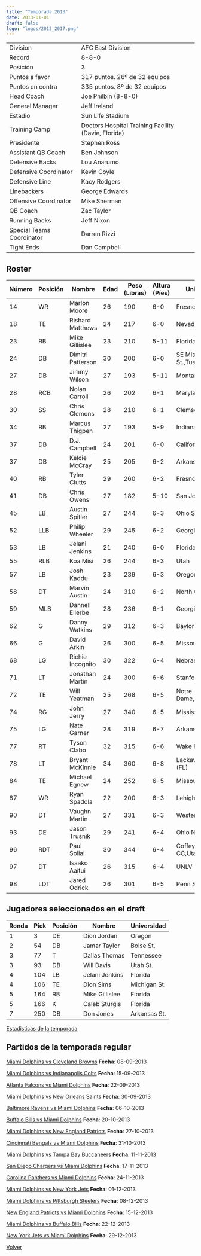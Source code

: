 ```yaml
---
title: "Temporada 2013"
date: 2013-01-01
draft: false
logo: "logos/2013_2017.png"
---
```


|                      |                      |
|-------------------------|---------------------------|
| Division               | AFC East Division            |
| Record                 | 8-8-0              |
| Posición               | 3            |
| Puntos a favor         | 317 puntos. 26º de 32 equipos           |
| Puntos en contra       | 335 puntos. 8º de 32 equipos       |
| Head Coach             | Joe Philbin (8-8-0)               |
| General Manager        | Jeff Ireland      |
| Estadio                | Sun Life Stadium             |
| Training Camp          | Doctors Hospital Training Facility (Davie, Florida)        |
| Presidente | Stephen Ross |
| Assistant QB Coach | Ben Johnson |
| Defensive Backs | Lou Anarumo |
| Defensive Coordinator | Kevin Coyle |
| Defensive Line | Kacy Rodgers |
| Linebackers | George Edwards |
| Offensive Coordinator | Mike Sherman |
| QB Coach | Zac Taylor |
| Running Backs | Jeff Nixon |
| Special Teams Coordinator | Darren Rizzi |
| Tight Ends | Dan Campbell |


## Roster

| Número | Posición | Nombre           | Edad | Peso (Libras) | Altura (Píes) | Universidad          |
|--------|----------|------------------|------|---------------|---------------|----------------------|
| 14 | WR | Marlon Moore | 26 | 190 | 6-0 | Fresno St. |
| 18 | TE | Rishard Matthews | 24 | 217 | 6-0 | Nevada |
| 23 | RB | Mike Gillislee | 23 | 210 | 5-11 | Florida |
| 24 | DB | Dimitri Patterson | 30 | 200 | 6-0 | SE Missouri St.,Tuskegee |
| 27 | DB | Jimmy Wilson | 27 | 193 | 5-11 | Montana |
| 28 | RCB | Nolan Carroll | 26 | 202 | 6-1 | Maryland |
| 30 | SS | Chris Clemons | 28 | 210 | 6-1 | Clemson |
| 34 | RB | Marcus Thigpen | 27 | 193 | 5-9 | Indiana |
| 37 | DB | D.J. Campbell | 24 | 201 | 6-0 | California |
| 37 | DB | Kelcie McCray | 25 | 205 | 6-2 | Arkansas St. |
| 40 | RB | Tyler Clutts | 29 | 260 | 6-2 | Fresno St. |
| 41 | DB | Chris Owens | 27 | 182 | 5-10 | San Jose St. |
| 45 | LB | Austin Spitler | 27 | 244 | 6-3 | Ohio St. |
| 52 | LLB | Philip Wheeler | 29 | 245 | 6-2 | Georgia Tech |
| 53 | LB | Jelani Jenkins | 21 | 240 | 6-0 | Florida |
| 55 | RLB | Koa Misi | 26 | 244 | 6-3 | Utah |
| 57 | LB | Josh Kaddu | 23 | 239 | 6-3 | Oregon |
| 58 | DT | Marvin Austin | 24 | 310 | 6-2 | North Carolina |
| 59 | MLB | Dannell Ellerbe | 28 | 236 | 6-1 | Georgia |
| 62 | G | Danny Watkins | 29 | 312 | 6-3 | Baylor |
| 66 | G | David Arkin | 26 | 300 | 6-5 | Missouri State |
| 68 | LG | Richie Incognito | 30 | 322 | 6-4 | Nebraska,Oregon |
| 71 | LT | Jonathan Martin | 24 | 300 | 6-6 | Stanford |
| 72 | TE | Will Yeatman | 25 | 268 | 6-5 | Notre Dame,Maryland |
| 74 | RG | John Jerry | 27 | 340 | 6-5 | Mississippi |
| 75 | LG | Nate Garner | 28 | 319 | 6-7 | Arkansas |
| 77 | RT | Tyson Clabo | 32 | 315 | 6-6 | Wake Forest |
| 78 | LT | Bryant McKinnie | 34 | 360 | 6-8 | Lackawanna,Miami (FL) |
| 84 | TE | Michael Egnew | 24 | 252 | 6-5 | Missouri |
| 87 | WR | Ryan Spadola | 22 | 200 | 6-3 | Lehigh |
| 90 | DT | Vaughn Martin | 27 | 331 | 6-3 | Western Ontario |
| 93 | DE | Jason Trusnik | 29 | 241 | 6-4 | Ohio Northern |
| 96 | RDT | Paul Soliai | 30 | 344 | 6-4 | Coffeyville CC,Utah |
| 97 | DT | Isaako Aaitui | 26 | 315 | 6-4 | UNLV |
| 98 | LDT | Jared Odrick | 26 | 301 | 6-5 | Penn St. |


## Jugadores seleccionados en el draft

| Ronda | Pick | Posición | Nombre           | Universidad          |
|-------|------|----------|------------------|----------------------|
| 1 | 3 | DE | Dion Jordan | Oregon |
| 2 | 54 | DB | Jamar Taylor | Boise St. |
| 3 | 77 | T | Dallas Thomas | Tennessee |
| 3 | 93 | DB | Will Davis | Utah St. |
| 4 | 104 | LB | Jelani Jenkins | Florida |
| 4 | 106 | TE | Dion Sims | Michigan St. |
| 5 | 164 | RB | Mike Gillislee | Florida |
| 5 | 166 | K | Caleb Sturgis | Florida |
| 7 | 250 | DB | Don Jones | Arkansas St. |



[Estadisticas de la temporada](/historia/stats/2013)

## Partidos de la temporada regular

[Miami Dolphins vs Cleveland Browns](/historia/partidos/mia-cle-20130908) **Fecha**: 08-09-2013

[Miami Dolphins vs Indianapolis Colts](/historia/partidos/mia-ind-20130915) **Fecha**: 15-09-2013

[Atlanta Falcons vs Miami Dolphins](/historia/partidos/atl-mia-20130922) **Fecha**: 22-09-2013

[Miami Dolphins vs New Orleans Saints](/historia/partidos/mia-no-20130930) **Fecha**: 30-09-2013

[Baltimore Ravens vs Miami Dolphins](/historia/partidos/bal-mia-20131006) **Fecha**: 06-10-2013

[Buffalo Bills vs Miami Dolphins](/historia/partidos/buf-mia-20131020) **Fecha**: 20-10-2013

[Miami Dolphins vs New England Patriots](/historia/partidos/mia-ne-20131027) **Fecha**: 27-10-2013

[Cincinnati Bengals vs Miami Dolphins](/historia/partidos/cin-mia-20131031) **Fecha**: 31-10-2013

[Miami Dolphins vs Tampa Bay Buccaneers](/historia/partidos/mia-tb-20131111) **Fecha**: 11-11-2013

[San Diego Chargers vs Miami Dolphins](/historia/partidos/sd-mia-20131117) **Fecha**: 17-11-2013

[Carolina Panthers vs Miami Dolphins](/historia/partidos/car-mia-20131124) **Fecha**: 24-11-2013

[Miami Dolphins vs New York Jets](/historia/partidos/mia-nyj-20131201) **Fecha**: 01-12-2013

[Miami Dolphins vs Pittsburgh Steelers](/historia/partidos/mia-pit-20131208) **Fecha**: 08-12-2013

[New England Patriots vs Miami Dolphins](/historia/partidos/ne-mia-20131215) **Fecha**: 15-12-2013

[Miami Dolphins vs Buffalo Bills](/historia/partidos/mia-buf-20131222) **Fecha**: 22-12-2013

[New York Jets vs Miami Dolphins](/historia/partidos/nyj-mia-20131229) **Fecha**: 29-12-2013





[Volver](/historia)